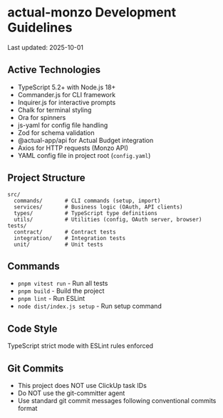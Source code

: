 # actual-monzo Development Guidelines

Last updated: 2025-10-01

## Active Technologies
- TypeScript 5.2+ with Node.js 18+
- Commander.js for CLI framework
- Inquirer.js for interactive prompts
- Chalk for terminal styling
- Ora for spinners
- js-yaml for config file handling
- Zod for schema validation
- @actual-app/api for Actual Budget integration
- Axios for HTTP requests (Monzo API)
- YAML config file in project root (`config.yaml`)

## Project Structure
```
src/
  commands/       # CLI commands (setup, import)
  services/       # Business logic (OAuth, API clients)
  types/          # TypeScript type definitions
  utils/          # Utilities (config, OAuth server, browser)
tests/
  contract/       # Contract tests
  integration/    # Integration tests
  unit/           # Unit tests
```

## Commands
- `pnpm vitest run` - Run all tests
- `pnpm build` - Build the project
- `pnpm lint` - Run ESLint
- `node dist/index.js setup` - Run setup command

## Code Style
TypeScript strict mode with ESLint rules enforced

<!-- MANUAL ADDITIONS START -->
## Git Commits
- This project does NOT use ClickUp task IDs
- Do NOT use the git-committer agent
- Use standard git commit messages following conventional commits format
<!-- MANUAL ADDITIONS END -->
